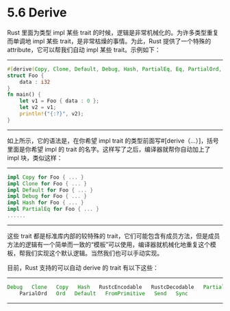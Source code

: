 # 5.6 Derive

Rust 里面为类型 impl 某些 trait 的时候，逻辑是非常机械化的。为许多类型重复而单调地 impl 某些 trait，是非常枯燥的事情。为此，Rust 提供了一个特殊的 attribute，它可以帮我们自动 impl 某些 trait。示例如下：

---

```rust
#[derive(Copy, Clone, Default, Debug, Hash, PartialEq, Eq, PartialOrd, Ord)]
struct Foo {
    data : i32
}
fn main() {
    let v1 = Foo { data : 0 };
    let v2 = v1;
    println!("{:?}", v2);
}
```

---

如上所示，它的语法是，在你希望 impl trait 的类型前面写#\[derive（…）\]，括号里面是你希望 impl 的 trait 的名字。这样写了之后，编译器就帮你自动加上了 impl 块，类似这样：

---

```rust
impl Copy for Foo { ... }
impl Clone for Foo { ... }
impl Default for Foo { ... }
impl Debug for Foo { ... }
impl Hash for Foo { ... }
impl PartialEq for Foo { ... }
......
```

---

这些 trait 都是标准库内部的较特殊的 trait，它们可能包含有成员方法，但是成员方法的逻辑有一个简单而一致的“模板”可以使用，编译器就机械化地重复这个模板，帮我们实现这个默认逻辑。当然我们也可以手动实现。

目前，Rust 支持的可以自动 derive 的 trait 有以下这些：

---

```rust
Debug   Clone   Copy   Hash   RustcEncodable   RustcDecodable   PartialEq   Eq
    ParialOrd   Ord   Default   FromPrimitive   Send   Sync
```

---
